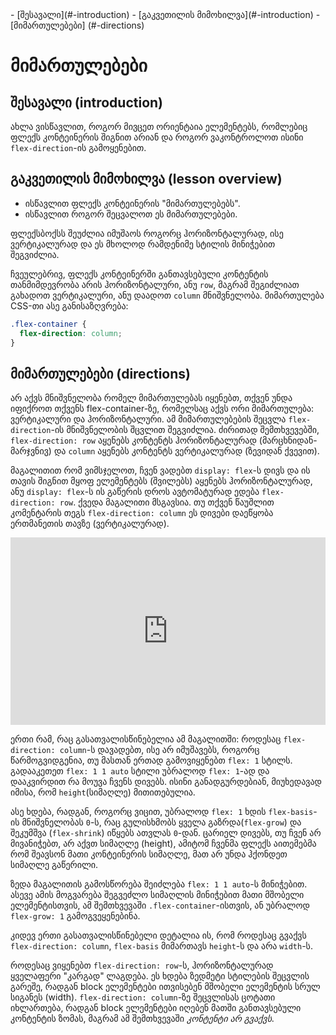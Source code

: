 <div className="navigation">
- [შესავალი](#-introduction) 
- [გაკვეთილის მიმოხილვა](#-introduction) 
- [მიმართულებები] (#-directions)
</div>

<div className="content">

# მიმართულებები

## შესავალი (introduction)

ახლა ვისწავლით, როგორ მივცეთ ორიენტაია ელემენტებს, რომლებიც ფლექს კონტეინერის შიგნით არიან და როგორ ვაკონტროლოთ ისინი `flex-direction`-ის გამოყენებით.

## გაკვეთილის მიმოხილვა (lesson overview)

- ისწავლით ფლექს კონტეინერის "მიმართულებებს".
- ისწავლით როგორ შეცვალოთ ეს მიმართულებები.

ფლექსბოქსს შეუძლია იმუშაოს როგორც ჰორიზონტალურად, ისე ვერტიკალურად და ეს მხოლოდ რამდენიმე სტილის მინიჭებით შეგვიძლია.

ჩვეულებრივ, ფლექს კონტეინერში განთავსებული კონტენტის თანმიმდევრობა არის ჰორიზონტალური, ანუ `row`, მაგრამ შეგიძლიათ გახადოთ ვერტიკალური, ანუ დაადოთ `column` მნიშვნელობა. მიმართულება CSS-თი ასე განისაზღვრება:

```css
.flex-container {
  flex-direction: column;
}
```

## მიმართულებები (directions)

არ აქვს მნიშვნელობა რომელ მიმართულებას იყენებთ, თქვენ უნდა იფიქროთ თქვენს flex-container-ზე, რომელსაც აქვს ორი მიმართულება: ვერტიკალური და ჰორიზონტალური. ამ მიმართულებების შეცვლა `flex-direction`-ის მნიშვნელობის შცვლით შეგვიძლია. ძირითად შემთხვევებში, `flex-direction: row` აყენებს კონტენტს ჰორიზონტალურად (მარცხნიდან-მარჯვნივ) და `column` აყენებს კონტენტს ვერტიკალურად (ზევიდან ქვევით).

მაგალითით რომ ვიმსჯელოთ, ჩვენ ვადებთ `display: flex`-ს დივს და ის თავის შიგნით მყოფ ელემენტებს (შვილებს) აყენებს ჰორიზონტალურად, ანუ `display: flex`-ს ის გაწერის დროს ავტომატურად ედება `flex-direction: row`. ქვედა მაგალითი მსგავსია. თუ თქვენ წაუშლით კომენტარის თეგს `flex-direction: column` ეს დივები დაეწყობა ერთმანეთის თავზე (ვერტიკალურად).

<iframe height="300" style="width: 100%;" scrolling="no" title="flex-direction example" src="https://codepen.io/xazy/embed/abMJYWe?default-tab=html%2Cresult&theme-id=dark" frameborder="no" loading="lazy" allowtransparency="true" allowfullscreen="true">
  See the Pen <a href="https://codepen.io/xazy/pen/abMJYWe">
  flex-direction example</a> by XazyProject (<a href="https://codepen.io/xazy">@xazy</a>)
  on <a href="https://codepen.io">CodePen</a>.
</iframe>

ერთი რამ, რაც გასათვალისწინებელია ამ მაგალითში: როდესაც `flex-direction: column`-ს დავადებთ, ისე არ იმუშავებს, როგორც წარმოგვიდგენია, თუ მასთან ერთად გამოვიყენებთ `flex: 1` სტილს. გადააკეთეთ `flex: 1 1 auto` სტილი უბრალოდ `flex: 1`-ად და დააკვირდით რა მოუვა ჩვენს დივებს. ისინი განადგურდებიან, მიუხედავად იმისა, რომ `height`(სიმაღლე) მითითებულია.

ასე ხდება, რადგან, როგორც ვიცით, უბრალოდ `flex: 1` ხდის `flex-basis`-ის მნიშვნელობას `0`-ს, რაც გულისხმობს ყველა გაზრდა(`flex-grow`) და შეკუმშვა (`flex-shrink`) იწყებს ათვლას `0`-დან. ცარიელ დივებს, თუ ჩვენ არ მივანიჭებთ, არ აქვთ სიმაღლე (height), ამიტომ ჩვენმა ფლექს აითემებმა რომ შეავსონ მათი კონტეინერის სიმაღლე, მათ არ უნდა ჰქონდეთ სიმაღლე გაწერილი.

ზედა მაგალითის გამოსწორება შეიძლება `flex: 1 1 auto`-ს მინიჭებით. ასევე ამის მოგვარება შეგვეძლო სიმაღლის მინიჭებით მათი მშობელი ელემენტისთვის, ამ შემთხვევაში `.flex-container`-ისთვის, ან უბრალოდ `flex-grow: 1` გამოგვეყენებინა.

კიდევ ერთი გასათვალისწინებელი დეტალია ის, რომ როდესაც გვაქვს `flex-direction: column`, `flex-basis` მიმართავს `height`-ს და არა `width`-ს.

როდესაც ვიყენებთ `flex-direction: row`-ს, ჰორიზონტალურად ყველაფერი "კარგად" ლაგდება. ეს ხდება ზედმეტი სტილების შეცვლის გარეშე, რადგან block ელემენტები ითვისებენ მშობელი ელემენტის სრულ სიგანეს (width). `flex-direction: column`-ზე შეცვლისას ცოტათი იხლართება, რადგან block ელემენტები იღებენ მათში განთავსებული კონტენტის ზომას, მაგრამ ამ შემთხვევაში *კონტენტი არ გვაქვს*.

</div>